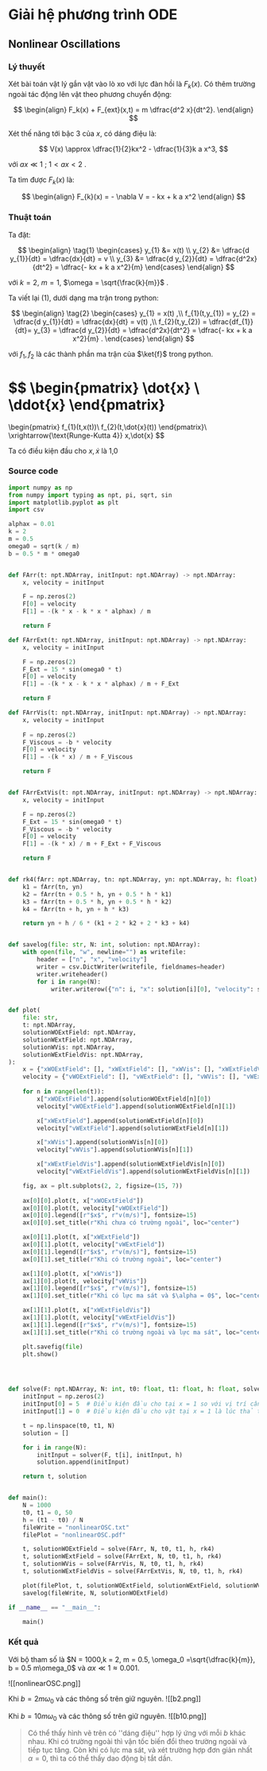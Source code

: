 # Giải hệ phương trình ODE

## Nonlinear Oscillations

### Lý thuyết

Xét bài toán vật lý gắn vật vào lò xo với lực đàn hồi là $F_k(x)$. Có thêm trường ngoài tác động lên vật theo phương chuyển động:

$$
\begin{align}
F_k(x) + F_{ext}(x,t) = m \dfrac{d^2 x}{dt^2}.
\end{align}
$$

Xét thế năng tới bậc 3 của $x$, có dáng điệu là:

$$
V(x) \approx \dfrac{1}{2}kx^2 - \dfrac{1}{3}k a x^3,
$$

với $ax \ll 1$ ; $1<ax<2$ .

Ta tìm được $F_k(x)$ là:

$$
\begin{align}
F_{k}(x) = - \nabla V = - kx + k a x^2
\end{align}
$$

### Thuật toán

Ta đặt:

$$
\begin{align} \tag{1}
	\begin{cases}
		y_{1} &= x(t) \\
		y_{2} &= \dfrac{d y_{1}}{dt} = \dfrac{dx}{dt} = v \\
		y_{3} &= \dfrac{d y_{2}}{dt} = \dfrac{d^2x}{dt^2} = \dfrac{- kx + k a x^2}{m}
	\end{cases}
\end{align}
$$

với $k = 2$, $m = 1$, $\omega = \sqrt{\frac{k}{m}}$ .

Ta viết lại (1), dưới dạng ma trận trong python:

$$
\begin{align} \tag{2}
	\begin{cases}
		y_{1} = x(t) ,\\
		f_{1}(t,y_{1}) = y_{2} = \dfrac{d y_{1}}{dt} = \dfrac{dx}{dt} = v(t) ,\\
		f_{2}(t,y_{2}) = \dfrac{df_{1}}{dt}= y_{3} = \dfrac{d y_{2}}{dt} = \dfrac{d^2x}{dt^2} = \dfrac{- kx + k a x^2}{m} .
	\end{cases}
\end{align}
$$

với $f_{1},f_{2}$ là các thành phần ma trận của $\ket{f}$ trong python.

$$
\begin{pmatrix}
	\dot{x} \\
	\ddot{x}
\end{pmatrix}
=
\begin{pmatrix}
	f_{1}(t,x(t))\\
	f_{2}(t,\dot{x}(t))
\end{pmatrix}\\
\xrightarrow{\text{Runge-Kutta 4}} x,\dot{x}
$$

Ta có điều kiện đầu cho $x,\dot{x}$ là 1,0

### Source code

```python
import numpy as np
from numpy import typing as npt, pi, sqrt, sin
import matplotlib.pyplot as plt
import csv

alphax = 0.01
k = 2
m = 0.5
omega0 = sqrt(k / m)
b = 0.5 * m * omega0


def FArr(t: npt.NDArray, initInput: npt.NDArray) -> npt.NDArray:
    x, velocity = initInput

    F = np.zeros(2)
    F[0] = velocity
    F[1] = -(k * x - k * x * alphax) / m

    return F

def FArrExt(t: npt.NDArray, initInput: npt.NDArray) -> npt.NDArray:
    x, velocity = initInput

    F = np.zeros(2)
    F_Ext = 15 * sin(omega0 * t)
    F[0] = velocity
    F[1] = -(k * x - k * x * alphax) / m + F_Ext

    return F

def FArrVis(t: npt.NDArray, initInput: npt.NDArray) -> npt.NDArray:
    x, velocity = initInput
   
    F = np.zeros(2)
    F_Viscous = -b * velocity
    F[0] = velocity
    F[1] = -(k * x) / m + F_Viscous

    return F


def FArrExtVis(t: npt.NDArray, initInput: npt.NDArray) -> npt.NDArray:
    x, velocity = initInput

    F = np.zeros(2)
    F_Ext = 15 * sin(omega0 * t)
    F_Viscous = -b * velocity
    F[0] = velocity
    F[1] = -(k * x) / m + F_Ext + F_Viscous

    return F


def rk4(fArr: npt.NDArray, tn: npt.NDArray, yn: npt.NDArray, h: float) -> npt.NDArray:
    k1 = fArr(tn, yn)
    k2 = fArr(tn + 0.5 * h, yn + 0.5 * h * k1)
    k3 = fArr(tn + 0.5 * h, yn + 0.5 * h * k2)
    k4 = fArr(tn + h, yn + h * k3)

    return yn + h / 6 * (k1 + 2 * k2 + 2 * k3 + k4)


def savelog(file: str, N: int, solution: npt.NDArray):
    with open(file, "w", newline="") as writefile:
        header = ["n", "x", "velocity"]
        writer = csv.DictWriter(writefile, fieldnames=header)
        writer.writeheader()
        for i in range(N):
            writer.writerow({"n": i, "x": solution[i][0], "velocity": solution[i][1]})


def plot(
    file: str,
    t: npt.NDArray,
    solutionWOExtField: npt.NDArray,
    solutionWExtField: npt.NDArray,
    solutionWVis: npt.NDArray,
    solutionWExtFieldVis: npt.NDArray,
):
    x = {"xWOExtField": [], "xWExtField": [], "xWVis": [], "xWExtFieldVis": []}
    velocity = {"vWOExtField": [], "vWExtField": [], "vWVis": [], "vWExtFieldVis": []}
   
    for n in range(len(t)):
        x["xWOExtField"].append(solutionWOExtField[n][0])
        velocity["vWOExtField"].append(solutionWOExtField[n][1])

        x["xWExtField"].append(solutionWExtField[n][0])
        velocity["vWExtField"].append(solutionWExtField[n][1])

        x["xWVis"].append(solutionWVis[n][0])
        velocity["vWVis"].append(solutionWVis[n][1])

        x["xWExtFieldVis"].append(solutionWExtFieldVis[n][0])
        velocity["vWExtFieldVis"].append(solutionWExtFieldVis[n][1])

    fig, ax = plt.subplots(2, 2, figsize=(15, 7))
   
    ax[0][0].plot(t, x["xWOExtField"])
    ax[0][0].plot(t, velocity["vWOExtField"])
    ax[0][0].legend([r"$x$", r"v(m/s)"], fontsize=15)
    ax[0][0].set_title(r"Khi chưa có trường ngoài", loc="center")

    ax[0][1].plot(t, x["xWExtField"])
    ax[0][1].plot(t, velocity["vWExtField"])
    ax[0][1].legend([r"$x$", r"v(m/s)"], fontsize=15)
    ax[0][1].set_title(r"Khi có trường ngoài", loc="center")

    ax[1][0].plot(t, x["xWVis"])
    ax[1][0].plot(t, velocity["vWVis"])
    ax[1][0].legend([r"$x$", r"v(m/s)"], fontsize=15)
    ax[1][0].set_title(r"Khi có lực ma sát và $\alpha = 0$", loc="center")

    ax[1][1].plot(t, x["xWExtFieldVis"])
    ax[1][1].plot(t, velocity["vWExtFieldVis"])
    ax[1][1].legend([r"$x$", r"v(m/s)"], fontsize=15)
    ax[1][1].set_title(r"Khi có trường ngoài và lực ma sát", loc="center")

    plt.savefig(file)
    plt.show()




def solve(F: npt.NDArray, N: int, t0: float, t1: float, h: float, solver: npt.NDArray) -> npt.NDArray:
    initInput = np.zeros(2)
    initInput[0] = 5  # Điều kiện đầu cho tại x = 1 so với vị trí cân bằng là x = 0
    initInput[1] = 0  # Điều kiện đầu cho vật tại x = 1 là lúc thả tay ra thì v = 0

    t = np.linspace(t0, t1, N)
    solution = []

    for i in range(N):
        initInput = solver(F, t[i], initInput, h)
        solution.append(initInput)

    return t, solution


def main():
    N = 1000
    t0, t1 = 0, 50
    h = (t1 - t0) / N
    fileWrite = "nonlinearOSC.txt"
    filePlot = "nonlinearOSC.pdf"

    t, solutionWOExtField = solve(FArr, N, t0, t1, h, rk4)
    t, solutionWExtField = solve(FArrExt, N, t0, t1, h, rk4)
    t, solutionWVis = solve(FArrVis, N, t0, t1, h, rk4)
    t, solutionWExtFieldVis = solve(FArrExtVis, N, t0, t1, h, rk4)

    plot(filePlot, t, solutionWOExtField, solutionWExtField, solutionWVis, solutionWExtFieldVis)
    savelog(fileWrite, N, solutionWOExtField)

if __name__ == "__main__":

    main()
```

### Kết quả

Với bộ tham số là $N = 1000,k = 2, m = 0.5, \omega_0 =\sqrt{\dfrac{k}{m}}, b = 0.5 m\omega_0$ và $\alpha x \ll 1 \approx 0.001$.

![[nonlinearOSC.png]]

Khi $b = 2 m\omega_0$ và các thông số trên giữ nguyên.
![[b2.png]]

Khi $b = 10 m\omega_0$ và các thông số trên giữ nguyên.
![[b10.png]]

> Có thể thấy hình vẽ trên có ''dáng điệu'' hợp lý ứng với mỗi $b$ khác nhau. Khi có trường ngoài thì vận tốc biến đổi theo trường ngoài và tiếp tục tăng. Còn khi có lực ma sát, và xét trường hợp đơn giản nhất $\alpha = 0$, thì ta có thể thấy dao động bị tắt dần.
